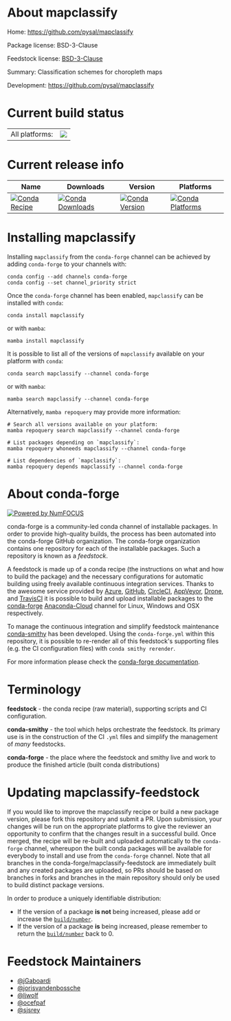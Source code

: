 About mapclassify
=================

Home: https://github.com/pysal/mapclassify

Package license: BSD-3-Clause

Feedstock license: [BSD-3-Clause](https://github.com/conda-forge/mapclassify-feedstock/blob/main/LICENSE.txt)

Summary: Classification schemes for choropleth maps

Development: https://github.com/pysal/mapclassify

Current build status
====================


<table><tr><td>All platforms:</td>
    <td>
      <a href="https://dev.azure.com/conda-forge/feedstock-builds/_build/latest?definitionId=5941&branchName=main">
        <img src="https://dev.azure.com/conda-forge/feedstock-builds/_apis/build/status/mapclassify-feedstock?branchName=main">
      </a>
    </td>
  </tr>
</table>

Current release info
====================

| Name | Downloads | Version | Platforms |
| --- | --- | --- | --- |
| [![Conda Recipe](https://img.shields.io/badge/recipe-mapclassify-green.svg)](https://anaconda.org/conda-forge/mapclassify) | [![Conda Downloads](https://img.shields.io/conda/dn/conda-forge/mapclassify.svg)](https://anaconda.org/conda-forge/mapclassify) | [![Conda Version](https://img.shields.io/conda/vn/conda-forge/mapclassify.svg)](https://anaconda.org/conda-forge/mapclassify) | [![Conda Platforms](https://img.shields.io/conda/pn/conda-forge/mapclassify.svg)](https://anaconda.org/conda-forge/mapclassify) |

Installing mapclassify
======================

Installing `mapclassify` from the `conda-forge` channel can be achieved by adding `conda-forge` to your channels with:

```
conda config --add channels conda-forge
conda config --set channel_priority strict
```

Once the `conda-forge` channel has been enabled, `mapclassify` can be installed with `conda`:

```
conda install mapclassify
```

or with `mamba`:

```
mamba install mapclassify
```

It is possible to list all of the versions of `mapclassify` available on your platform with `conda`:

```
conda search mapclassify --channel conda-forge
```

or with `mamba`:

```
mamba search mapclassify --channel conda-forge
```

Alternatively, `mamba repoquery` may provide more information:

```
# Search all versions available on your platform:
mamba repoquery search mapclassify --channel conda-forge

# List packages depending on `mapclassify`:
mamba repoquery whoneeds mapclassify --channel conda-forge

# List dependencies of `mapclassify`:
mamba repoquery depends mapclassify --channel conda-forge
```


About conda-forge
=================

[![Powered by
NumFOCUS](https://img.shields.io/badge/powered%20by-NumFOCUS-orange.svg?style=flat&colorA=E1523D&colorB=007D8A)](https://numfocus.org)

conda-forge is a community-led conda channel of installable packages.
In order to provide high-quality builds, the process has been automated into the
conda-forge GitHub organization. The conda-forge organization contains one repository
for each of the installable packages. Such a repository is known as a *feedstock*.

A feedstock is made up of a conda recipe (the instructions on what and how to build
the package) and the necessary configurations for automatic building using freely
available continuous integration services. Thanks to the awesome service provided by
[Azure](https://azure.microsoft.com/en-us/services/devops/), [GitHub](https://github.com/),
[CircleCI](https://circleci.com/), [AppVeyor](https://www.appveyor.com/),
[Drone](https://cloud.drone.io/welcome), and [TravisCI](https://travis-ci.com/)
it is possible to build and upload installable packages to the
[conda-forge](https://anaconda.org/conda-forge) [Anaconda-Cloud](https://anaconda.org/)
channel for Linux, Windows and OSX respectively.

To manage the continuous integration and simplify feedstock maintenance
[conda-smithy](https://github.com/conda-forge/conda-smithy) has been developed.
Using the ``conda-forge.yml`` within this repository, it is possible to re-render all of
this feedstock's supporting files (e.g. the CI configuration files) with ``conda smithy rerender``.

For more information please check the [conda-forge documentation](https://conda-forge.org/docs/).

Terminology
===========

**feedstock** - the conda recipe (raw material), supporting scripts and CI configuration.

**conda-smithy** - the tool which helps orchestrate the feedstock.
                   Its primary use is in the construction of the CI ``.yml`` files
                   and simplify the management of *many* feedstocks.

**conda-forge** - the place where the feedstock and smithy live and work to
                  produce the finished article (built conda distributions)


Updating mapclassify-feedstock
==============================

If you would like to improve the mapclassify recipe or build a new
package version, please fork this repository and submit a PR. Upon submission,
your changes will be run on the appropriate platforms to give the reviewer an
opportunity to confirm that the changes result in a successful build. Once
merged, the recipe will be re-built and uploaded automatically to the
`conda-forge` channel, whereupon the built conda packages will be available for
everybody to install and use from the `conda-forge` channel.
Note that all branches in the conda-forge/mapclassify-feedstock are
immediately built and any created packages are uploaded, so PRs should be based
on branches in forks and branches in the main repository should only be used to
build distinct package versions.

In order to produce a uniquely identifiable distribution:
 * If the version of a package **is not** being increased, please add or increase
   the [``build/number``](https://docs.conda.io/projects/conda-build/en/latest/resources/define-metadata.html#build-number-and-string).
 * If the version of a package **is** being increased, please remember to return
   the [``build/number``](https://docs.conda.io/projects/conda-build/en/latest/resources/define-metadata.html#build-number-and-string)
   back to 0.

Feedstock Maintainers
=====================

* [@jGaboardi](https://github.com/jGaboardi/)
* [@jorisvandenbossche](https://github.com/jorisvandenbossche/)
* [@ljwolf](https://github.com/ljwolf/)
* [@ocefpaf](https://github.com/ocefpaf/)
* [@sjsrey](https://github.com/sjsrey/)

